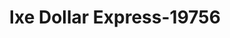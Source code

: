 ---
f_zip-code: 77502
f_state-code: TX
title: Ixe Dollar Express-19756
f_phone: 713-472-0070
f_city-only: Pasadena
f_address: 2324 Southmore Avenue Pasadena
f_location-unique-id: '19756'
slug: ixe-dollar-express-19756
updated-on: '2024-05-30T13:46:58.046Z'
created-on: '2024-05-30T13:36:59.803Z'
published-on: '2024-05-30T13:54:32.469Z'
f_city-state: cms/city/pasadena-tx.md
f_company: cms/company/ixe-dollar-express.md
f_state: cms/state/texas.md
layout: '[payday-loan].html'
tags: payday-loan
---